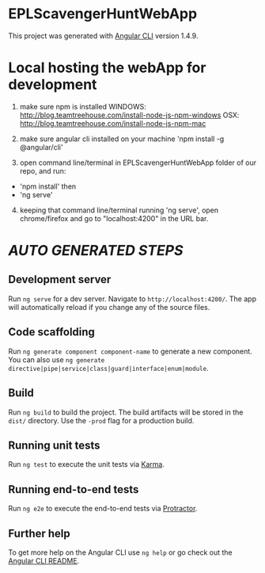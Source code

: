 # EPLScavengerHuntWebApp

This project was generated with [Angular CLI](https://github.com/angular/angular-cli) version 1.4.9.



# Local hosting the webApp for development
1. make sure npm is installed 
WINDOWS: http://blog.teamtreehouse.com/install-node-js-npm-windows
OSX: http://blog.teamtreehouse.com/install-node-js-npm-mac

2. make sure angular cli installed on your machine
'npm install -g @angular/cli'

3. open command line/terminal in EPLScavengerHuntWebApp folder of our repo, and run:
- 'npm install'
then
- 'ng serve'

4. keeping that command line/terminal running 'ng serve', open chrome/firefox and go to "localhost:4200" in the URL bar.




# *AUTO GENERATED STEPS*
## Development server

Run `ng serve` for a dev server. Navigate to `http://localhost:4200/`. The app will automatically reload if you change any of the source files.

## Code scaffolding

Run `ng generate component component-name` to generate a new component. You can also use `ng generate directive|pipe|service|class|guard|interface|enum|module`.

## Build

Run `ng build` to build the project. The build artifacts will be stored in the `dist/` directory. Use the `-prod` flag for a production build.

## Running unit tests

Run `ng test` to execute the unit tests via [Karma](https://karma-runner.github.io).

## Running end-to-end tests

Run `ng e2e` to execute the end-to-end tests via [Protractor](http://www.protractortest.org/).

## Further help

To get more help on the Angular CLI use `ng help` or go check out the [Angular CLI README](https://github.com/angular/angular-cli/blob/master/README.md).
